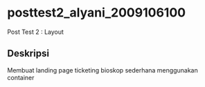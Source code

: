 # posttest2_alyani_2009106100

Post Test 2 : Layout

## Deskripsi

Membuat landing page ticketing bioskop sederhana menggunakan container
